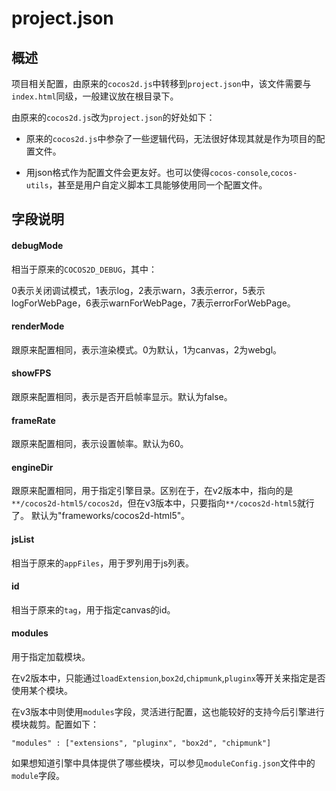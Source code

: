 # project.json

## 概述

项目相关配置，由原来的`cocos2d.js`中转移到`project.json`中，该文件需要与`index.html`同级，一般建议放在根目录下。

由原来的`cocos2d.js`改为`project.json`的好处如下：

* 原来的`cocos2d.js`中参杂了一些逻辑代码，无法很好体现其就是作为项目的配置文件。

* 用json格式作为配置文件会更友好。也可以使得`cocos-console`,`cocos-utils`，甚至是用户自定义脚本工具能够使用同一个配置文件。

## 字段说明

#### debugMode

相当于原来的`COCOS2D_DEBUG`，其中：

0表示关闭调试模式，1表示log，2表示warn，3表示error，5表示logForWebPage，6表示warnForWebPage，7表示errorForWebPage。

#### renderMode

跟原来配置相同，表示渲染模式。0为默认，1为canvas，2为webgl。

#### showFPS

跟原来配置相同，表示是否开启帧率显示。默认为false。

#### frameRate

跟原来配置相同，表示设置帧率。默认为60。

#### engineDir

跟原来配置相同，用于指定引擎目录。区别在于，在v2版本中，指向的是`**/cocos2d-html5/cocos2d`，但在v3版本中，只要指向`**/cocos2d-html5`就行了。
默认为"frameworks/cocos2d-html5"。

#### jsList

相当于原来的`appFiles`，用于罗列用于js列表。

#### id

相当于原来的`tag`，用于指定canvas的id。

#### modules

用于指定加载模块。

在v2版本中，只能通过`loadExtension`,`box2d`,`chipmunk`,`pluginx`等开关来指定是否使用某个模块。

在v3版本中则使用`modules`字段，灵活进行配置，这也能较好的支持今后引擎进行模块裁剪。配置如下：

```
"modules" : ["extensions", "pluginx", "box2d", "chipmunk"]
```

如果想知道引擎中具体提供了哪些模块，可以参见`moduleConfig.json`文件中的`module`字段。

